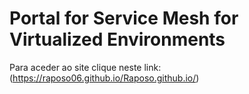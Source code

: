 # Portal for Service Mesh for Virtualized Environments

Para aceder ao site clique neste link: (https://raposo06.github.io/Raposo.github.io/)
